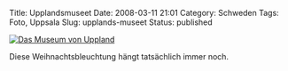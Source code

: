 Title: Upplandsmuseet
Date: 2008-03-11 21:01
Category: Schweden
Tags: Foto, Uppsala
Slug: upplands-museet
Status: published

[![Das Museum von
Uppland](/pic/upplsmusspeg_s.jpg "Das Museum von Uppland")](/pic/upplsmusspeg_l.jpg)

Diese Weihnachtsbleuchtung hängt tatsächlich immer noch.

